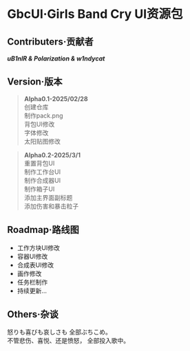# GbcUI·Girls Band Cry UI资源包

## Contributers·贡献者
***uB1nlR & Polarization & w1ndycat***

## Version·版本
>**Alpha0.1-2025/02/28**  
 创建仓库  
 制作pack.png  
 背包UI修改  
 字体修改  
 太阳贴图修改


>**Alpha0.2-2025/3/1**  
重置背包UI  
制作工作台UI  
制作合成器UI  
制作箱子UI  
添加主界面副标题  
添加伤害和暴击粒子


## Roadmap·路线图
- 工作方块UI修改
- 容器UI修改  
- 合成表UI修改
- 画作修改
- 任务栏制作
- 持续更新...

## Others·杂谈

怒りも喜びも哀しさも
全部ぶちこめ。  
不管悲伤、喜悦、还是愤怒，
全部投入歌中。
